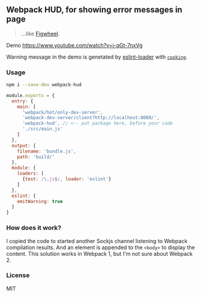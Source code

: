 
Webpack HUD, for showing error messages in page
----

> ...like [Figwheel](https://github.com/bhauman/lein-figwheel).

Demo https://www.youtube.com/watch?v=i-qGt-7nxVg

Warning message in the demo is genetated
by [eslint-loader](https://github.com/MoOx/eslint-loader)
with [`cooking`](http://cookingjs.github.io/).  

### Usage

```bash
npm i --save-dev webpack-hud
```

```js
module.exports = {
  entry: {
    main: [
      'webpack/hot/only-dev-server',
      'webpack-dev-server/client?http://localhost:8080/',
      'webpack-hud', // <-- put package here, before your code
      './src/main.js'
    ]
  },
  output: {
    filename: 'bundle.js',
    path: 'build/'
  },
  module: {
    loaders: [
      {test: /\.js$/, loader: 'eslint'}
    ]
  },
  eslint: {
    emitWarning: true
  }
}
```

### How does it work?

I copied the code to started another Sockjs channel listening to Webpack compilation results.
And an element is appended to the `<body>` to display the content.
This solution works in Webpack 1, but I'm not sure about Webpack 2.

### License

MIT
